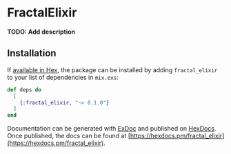 # FractalElixir

**TODO: Add description**

## Installation

If [available in Hex](https://hex.pm/docs/publish), the package can be installed
by adding `fractal_elixir` to your list of dependencies in `mix.exs`:

```elixir
def deps do
  [
    {:fractal_elixir, "~> 0.1.0"}
  ]
end
```

Documentation can be generated with [ExDoc](https://github.com/elixir-lang/ex_doc)
and published on [HexDocs](https://hexdocs.pm). Once published, the docs can
be found at [https://hexdocs.pm/fractal_elixir](https://hexdocs.pm/fractal_elixir).
